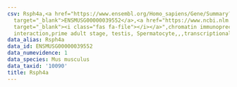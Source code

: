 ```yaml
---
csv: Rsph4a,<a href="https://www.ensembl.org/Homo_sapiens/Gene/Summary?db=core;g=ENSMUSG00000039552"
  target="_blank">ENSMUSG00000039552</a>,<a href="https://www.ncbi.nlm.nih.gov/pubmed/25450459"
  target="_blank"><i class="fas fa-file"></i></a>",chromatin immunoprecipitation assay,direct
  interaction,prime adult stage, testis, Spermatocyte,,,transcriptional regulation,
data_alias: Rsph4a
data_id: ENSMUSG00000039552
data_numevidence: 1
data_species: Mus musculus
data_taxid: '10090'
title: Rsph4a
---
```

